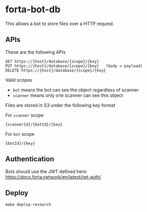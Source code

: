 # forta-bot-db

This allows a bot to store files over a HTTP request.

## APIs

These are the following APIs
```
GET https://{host}/database/{scope}/{key}
PUT https://{host}/database/{scope}/{key}   (body = payload)
DELETE https://{host}/database/{scope}/{key}
```

Valid scopes
- `bot` means the bot can see the object regardless of scanner
- `scanner` means only one scanner can see this object

Files are stored in S3 under the following key format

For `scanner` scope
```
{scannerId}/{botId}/{key}
```

For `bot` scope
```
{botId}/{key}
```

## Authentication

Bots should use the JWT defined here:
https://docs.forta.network/en/latest/jwt-auth/

## Deploy

```
make deploy-research
```
